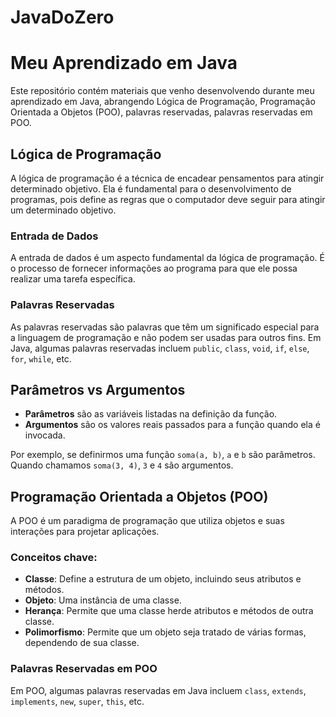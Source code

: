 # JavaDoZero
# Meu Aprendizado em Java

Este repositório contém materiais que venho desenvolvendo durante meu aprendizado em Java, abrangendo Lógica de Programação, Programação Orientada a Objetos (POO), palavras reservadas, palavras reservadas em POO.

## Lógica de Programação

A lógica de programação é a técnica de encadear pensamentos para atingir determinado objetivo. Ela é fundamental para o desenvolvimento de programas, pois define as regras que o computador deve seguir para atingir um determinado objetivo.

### Entrada de Dados

A entrada de dados é um aspecto fundamental da lógica de programação. É o processo de fornecer informações ao programa para que ele possa realizar uma tarefa específica.

### Palavras Reservadas

As palavras reservadas são palavras que têm um significado especial para a linguagem de programação e não podem ser usadas para outros fins. Em Java, algumas palavras reservadas incluem `public`, `class`, `void`, `if`, `else`, `for`, `while`, etc.

## Parâmetros vs Argumentos

- **Parâmetros** são as variáveis listadas na definição da função.
- **Argumentos** são os valores reais passados para a função quando ela é invocada.

Por exemplo, se definirmos uma função `soma(a, b)`, `a` e `b` são parâmetros. Quando chamamos `soma(3, 4)`, `3` e `4` são argumentos.

## Programação Orientada a Objetos (POO)

A POO é um paradigma de programação que utiliza objetos e suas interações para projetar aplicações.

### Conceitos chave:

- **Classe**: Define a estrutura de um objeto, incluindo seus atributos e métodos.
- **Objeto**: Uma instância de uma classe.
- **Herança**: Permite que uma classe herde atributos e métodos de outra classe.
- **Polimorfismo**: Permite que um objeto seja tratado de várias formas, dependendo de sua classe.

### Palavras Reservadas em POO

Em POO, algumas palavras reservadas em Java incluem `class`, `extends`, `implements`, `new`, `super`, `this`, etc.
